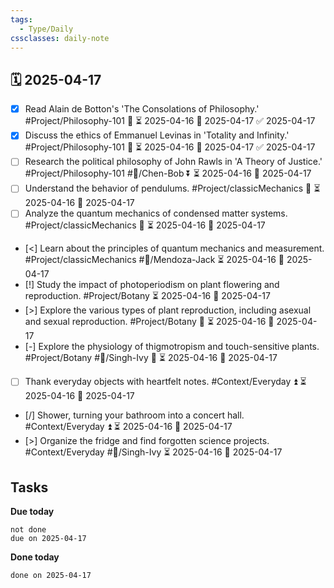 ```yaml
---
tags:
  - Type/Daily
cssclasses: daily-note
---
```


## 🗓️ 2025-04-17

- [x] Read Alain de Botton's 'The Consolations of Philosophy.' #Project/Philosophy-101 🔺 ⏳ 2025-04-16 📅 2025-04-17 ✅ 2025-04-17
- [x] Discuss the ethics of Emmanuel Levinas in 'Totality and Infinity.' #Project/Philosophy-101 🔼 ⏳ 2025-04-16 📅 2025-04-17 ✅ 2025-04-17
- [ ] Research the political philosophy of John Rawls in 'A Theory of Justice.' #Project/Philosophy-101 #👤/Chen-Bob ⏬ ⏳ 2025-04-16 📅 2025-04-17
- [ ] Understand the behavior of pendulums. #Project/classicMechanics 🔽 ⏳ 2025-04-16 📅 2025-04-17
- [ ] Analyze the quantum mechanics of condensed matter systems. #Project/classicMechanics 🔽 ⏳ 2025-04-16 📅 2025-04-17
- [<] Learn about the principles of quantum mechanics and measurement. #Project/classicMechanics #👤/Mendoza-Jack ⏳ 2025-04-16 📅 2025-04-17
- [!] Study the impact of photoperiodism on plant flowering and reproduction. #Project/Botany ⏳ 2025-04-16 📅 2025-04-17
- [>] Explore the various types of plant reproduction, including asexual and sexual reproduction. #Project/Botany 🔽 ⏳ 2025-04-16 📅 2025-04-17
- [-] Explore the physiology of thigmotropism and touch-sensitive plants. #Project/Botany #👤/Singh-Ivy 🔺 ⏳ 2025-04-16 📅 2025-04-17
- [ ] Thank everyday objects with heartfelt notes. #Context/Everyday ⏫ ⏳ 2025-04-16 📅 2025-04-17
- [/] Shower, turning your bathroom into a concert hall. #Context/Everyday ⏫ ⏳ 2025-04-16 📅 2025-04-17
- [>] Organize the fridge and find forgotten science projects. #Context/Everyday #👤/Singh-Ivy ⏳ 2025-04-16 📅 2025-04-17

## Tasks

**Due today**

```tasks
not done
due on 2025-04-17
```

**Done today**

```tasks
done on 2025-04-17
```
            
